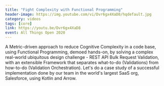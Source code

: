 ```yaml
---
title: "Fight Complexity with Functional Programming"
header-image: https://img.youtube.com/vi/Dvr6gx4XaD8/hqdefault.jpg
category: videos
tags: [core]
link: https://youtu.be/Dvr6gx4XaD8
event: All Things Open 2020
---
```


A Metric-driven approach to reduce Cognitive Complexity in a code base, using Functional Programming, demoed hands-on, by solving a complex real-world ubiquitous design challenge - REST API Bulk Request Validation, with an extensible Framework that separates what-to-do (Validations) from how-to-do (Validation Orchestration). Let's do a case study of a successful implementation done by our team in the world's largest SaaS org, Salesforce, using Kotlin and Arrow.
